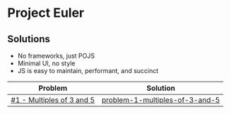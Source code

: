 # Project Euler

## Solutions
* No frameworks, just POJS
* Minimal UI, no style
* JS is easy to maintain, performant, and succinct

| Problem        | Solution           | 
| ------------- |:-------------:|
| <a href="https://projecteuler.net/problem=1" target="_blank">#1 - Multiples of 3 and 5</a>      | <a href="https://andyclarkdev.github.io/projecteuler/problem-1-multiples-of-3-and-5" target="_blank">problem-1-multiples-of-3-and-5</a> | 
